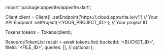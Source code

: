 import 'package:appwrite/appwrite.dart';

Client client = Client()
    .setEndpoint('https://<REGION>.cloud.appwrite.io/v1') // Your API Endpoint
    .setProject('<YOUR_PROJECT_ID>'); // Your project ID

Tokens tokens = Tokens(client);

ResourceTokenList result = await tokens.list(
    bucketId: '<BUCKET_ID>',
    fileId: '<FILE_ID>',
    queries: [], // optional
);
